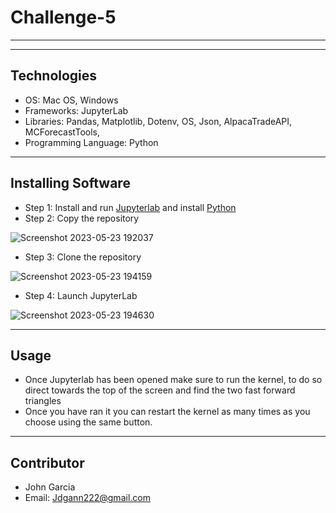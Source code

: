 # Challenge-5

------------------

------------------

## Technologies

 - OS: Mac OS, Windows
 - Frameworks: JupyterLab
 - Libraries: Pandas, Matplotlib, Dotenv, OS, Json, AlpacaTradeAPI, MCForecastTools,
 - Programming Language: Python

------------------

## Installing Software

 - Step 1: Install and run [Jupyterlab](https://jupyter.org/install) and install [Python](https://www.python.org/downloads/)
 - Step 2: Copy the repository 
 
 ![Screenshot 2023-05-23 192037](https://github.com/JohnGarcia222/Challenge-5/assets/127170402/02311b8b-0466-4e9e-97e1-ad7c7faf6445)

 - Step 3: Clone the repository
 
 ![Screenshot 2023-05-23 194159](https://github.com/JohnGarcia222/Challenge-5/assets/127170402/a3421c72-dd64-495a-9af1-dc2a63afda82)

 - Step 4: Launch JupyterLab

 ![Screenshot 2023-05-23 194630](https://github.com/JohnGarcia222/Challenge-5/assets/127170402/1b03050b-3660-4cef-866a-80b68c9e4484)
 
 -------------------
 
 ## Usage
 
 - Once Jupyterlab has been opened make sure to run the kernel, to do so direct towards the top of the screen and find the two fast forward triangles 
 - Once you have ran it you can restart the kernel as many times as you choose using the same button.
 
 ---------------------
 
 ## Contributor
 
 - John Garcia
 - Email: Jdgann222@gmail.com
 
